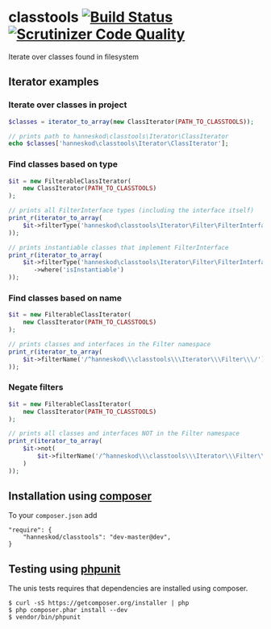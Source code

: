 # classtools [![Build Status](https://travis-ci.org/hanneskod/classtools.svg)](https://travis-ci.org/hanneskod/classtools) [![Scrutinizer Code Quality](https://scrutinizer-ci.com/g/hanneskod/classtools/badges/quality-score.png?s=d9484dda5b07eafdb183746efc126488583e0532)](https://scrutinizer-ci.com/g/hanneskod/classtools/)

Iterate over classes found in filesystem

## Iterator examples

### Iterate over classes in project

```php
$classes = iterator_to_array(new ClassIterator(PATH_TO_CLASSTOOLS));

// prints path to hanneskod\classtools\Iterator\ClassIterator
echo $classes['hanneskod\classtools\Iterator\ClassIterator'];
```

### Find classes based on type

```php
$it = new FilterableClassIterator(
    new ClassIterator(PATH_TO_CLASSTOOLS)
);

// prints all FilterInterface types (including the interface itself)
print_r(iterator_to_array(
    $it->filterType('hanneskod\classtools\Iterator\Filter\FilterInterface')
));

// prints instantiable classes that implement FilterInterface
print_r(iterator_to_array(
    $it->filterType('hanneskod\classtools\Iterator\Filter\FilterInterface')
       ->where('isInstantiable')
));
```

### Find classes based on name

```php
$it = new FilterableClassIterator(
    new ClassIterator(PATH_TO_CLASSTOOLS)
);

// prints classes and interfaces in the Filter namespace
print_r(iterator_to_array(
    $it->filterName('/^hanneskod\\\classtools\\\Iterator\\\Filter\\\/')
));
```

### Negate filters

```php
$it = new FilterableClassIterator(
    new ClassIterator(PATH_TO_CLASSTOOLS)
);

// prints all classes and interfaces NOT in the Filter namespace
print_r(iterator_to_array(
    $it->not(
        $it->filterName('/^hanneskod\\\classtools\\\Iterator\\\Filter\\\/')
    )
));
```

Installation using [composer](http://getcomposer.org/)
------------------------------------------------------
To your `composer.json` add

    "require": {
        "hanneskod/classtools": "dev-master@dev",
    }


Testing using [phpunit](http://phpunit.de/)
-------------------------------------------
The unis tests requires that dependencies are installed using composer.

    $ curl -sS https://getcomposer.org/installer | php
    $ php composer.phar install --dev
    $ vendor/bin/phpunit
